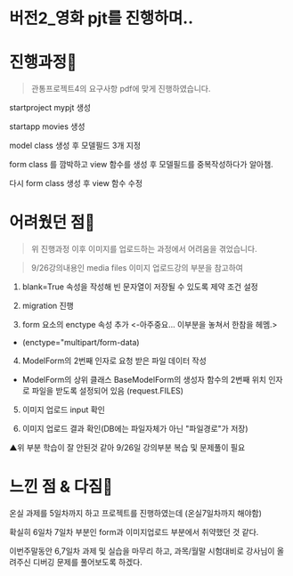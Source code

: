 # 버전2_영화 pjt를 진행하며..


# 진행과정😤
> 관통프로젝트4의 요구사항 pdf에 맞게 진행하였습니다.

startproject mypjt 생성

startapp movies 생성

model class 생성 후 모델필드 3개 지정

form class 를 깜박하고 view 함수를 생성 후 모델필드를 중복작성하다가 알아챔.

다시 form class 생성 후 view 함수 수정



# 어려웠던 점🍺
> 위 진행과정 이후 이미지를 업로드하는 과정에서 어려움을 겪었습니다.

> 9/26강의내용인 media files 이미지 업로드강의 부분을 참고하여

1. blank=True 속성을 작성해 빈 문자열이 저장될 수 있도록 제약 조건 설정
   
2. migration 진행

3. form 요소의 enctype 속성 추가    <-아주중요... 이부분을 놓쳐서 한참을 헤멤.>

  - (enctype="multipart/form-data)

4. ModelForm의 2번째 인자로 요청 받은 파일 데이터 작성
   
  - ModelForm의 상위 클래스 BaseModelForm의 생성자 함수의 2번째 위치 인자로 파일을 받도록 설정되어 있음
  (request.FILES)

5. 이미지 업로드 input 확인
   
6. 이미지 업로드 결과 확인(DB에는 파일자체가 아닌 "파일경로"가 저장)
   
▲위 부분 학습이 잘 안된것 같아 9/26일 강의부분 복습 및 문제풀이 필요



# 느낀 점 & 다짐🥕
온실 과제를 5일차까지 하고 프로젝트를 진행하였는데 (온실7일차까지 해야함)

확실히 6일차 7일차 부분인 form과 이미지업로드 부분에서 취약했던 것 같다.

이번주말동안 6,7일차 과제 및 실습을 마무리 하고, 과목/월말 시험대비로 강사님이 올려주신 디버깅 문제를 풀어보도록 하겠다.
